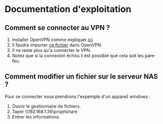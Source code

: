 # Documentation d'exploitation

## Comment se connecter au VPN ?

1. Installer OpenVPN comme expliquer [ici](https://github.com/Agrorec/network_project/blob/master/doc_installation_vpn.md).
2. Il faudra importer [ce fichier](https://github.com/Agrorec/network_project/blob/master/projet.ovpn) dans OpenVPN.
3. Il ne reste plus qu'a connecter le VPN.
4. Notez que si la connexion échou il est possible que cela soit les pare-feu.

## Comment modifier un fichier sur le serveur NAS ?

Pour se connecter nous prendrons l'expemple d'un appareil windows :

1. Ouvrir le gestionnaire de fichiers.
2. Taper \\\\192.168.1.36\projetshare
3. Entrer les informations.
